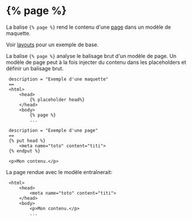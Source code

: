 # {% page %}

La balise `{% page %}` rend le contenu d'une [page](../cms/pages) dans un modèle de maquette.

Voir [layouts](../cms/layouts#introduction) pour un exemple de base.

La balise `{% page %}` analyse le balisage brut d'un modèle de page. Un modèle de page peut à la fois injecter du contenu dans les placeholders et définir un balisage brut.

     description = "Exemple d'une maquette"
     ==
     <html>
         <head>
             {% placeholder head%}
         </head>
         <body>
             {% page %}
             ...

     description = "Exemple d'une page"
     ==
     {% put head %}
         <meta name="toto" content="titi">
     {% endput %}

     <p>Mon contenu.</p>

La page rendue avec le modèle entraînerait:

     <html>
         <head>
             <meta name="toto" content="titi">
         </head>
         <body>
             <p>Mon contenu.</p>
             ...
